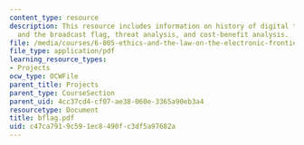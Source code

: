 ```yaml
---
content_type: resource
description: This resource includes information on history of digital television (DTV)
  and the broadcast flag, threat analysis, and cost-benefit analysis.
file: /media/courses/6-805-ethics-and-the-law-on-the-electronic-frontier-fall-2005/c47ca7919c591ec8490fc3df5a97682a_bflag.pdf
file_type: application/pdf
learning_resource_types:
- Projects
ocw_type: OCWFile
parent_title: Projects
parent_type: CourseSection
parent_uid: 4cc37cd4-cf07-ae38-060e-3365a90eb3a4
resourcetype: Document
title: bflag.pdf
uid: c47ca791-9c59-1ec8-490f-c3df5a97682a
---
```

